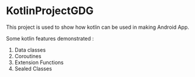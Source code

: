 # KotlinProjectGDG
This project is used to show how kotlin can be used in making Android App.

Some kotlin features demonstrated :

1.  Data classes
2.  Coroutines
3.  Extension Functions
4.  Sealed Classes
